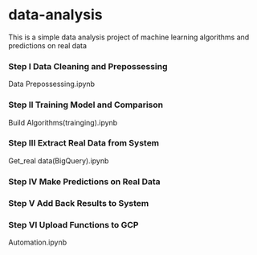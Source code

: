 # data-analysis
This is a simple data analysis project of machine learning algorithms and predictions on real data

### Step I Data Cleaning and Prepossessing 
Data Prepossessing.ipynb
### Step II Training Model and Comparison
Build Algorithms(trainging).ipynb
### Step III Extract Real Data from System
Get_real data(BigQuery).ipynb
### Step IV Make Predictions on Real Data
### Step V Add Back Results to System
### Step VI Upload Functions to GCP
Automation.ipynb

